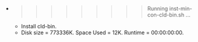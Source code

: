 * >>>>>>>>> Running inst-min-con-cld-bin.sh ...
  * Install cld-bin.
  * Disk size = 773336K. Space Used = 12K. Runtime = 00:00:00:00.
